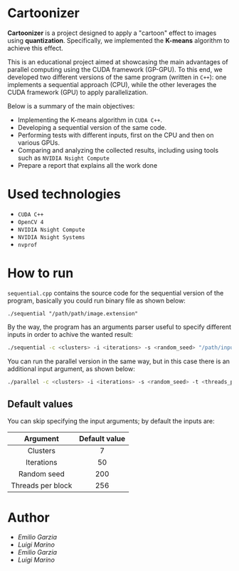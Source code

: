 # Cartoonizer

**Cartoonizer** is a project designed to apply a "cartoon" effect to images using **quantization**. Specifically, we implemented the **K-means** algorithm to achieve this effect.

This is an educational project aimed at showcasing the main advantages of parallel computing using the CUDA framework (GP-GPU). To this end, we developed two different versions of the same program (written in `C++`): one implements a sequential approach (CPU), while the other leverages the CUDA framework (GPU) to apply parallelization.

Below is a summary of the main objectives:

- Implementing the K-means algorithm in `CUDA C++`.
- Developing a sequential version of the same code.
- Performing tests with different inputs, first on the CPU and then on various GPUs.
- Comparing and analyzing the collected results, including using tools such as `NVIDIA Nsight Compute`
- Prepare a report that explains all the work done

# Used technologies

* `CUDA C++`
* `OpenCV 4`
* `NVIDIA Nsight Compute`
* `NVIDIA Nsight Systems`
* `nvprof`

# How to run

`sequential.cpp` contains the source code for the sequential version of the program, basically you could run binary file as shown below:

```shell
./sequential "/path/path/image.extension"
```

By the way, the program has an arguments parser useful to specify different inputs in order to achive the wanted result:

```bash
./sequential -c <clusters> -i <iterations> -s <random_seed> "/path/input_image.jpg" "/path/output_image.jpg"
```

You can run the parallel version in the same way, but in this case there is  an additional input argument, as shown below:

```bash
./parallel -c <clusters> -i <iterations> -s <random_seed> -t <threads_per_block> "/path/input_image.jpg" "/path/output_image.jpg"
```

## Default values

You can skip specifying the input arguments; by default the inputs are:

| Argument | Default value |
|:-:|:-:|
| Clusters | 7 |
| Iterations | 50 |
| Random seed | 200 |
| Threads per block | 256 |

# Author

* *Emilio Garzia*
* *Luigi Marino*
* *Emilio Garzia*
* *Luigi Marino*